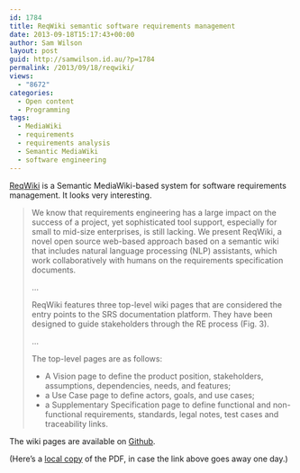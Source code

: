 ```yaml
---
id: 1784
title: ReqWiki semantic software requirements management
date: 2013-09-18T15:17:43+00:00
author: Sam Wilson
layout: post
guid: http://samwilson.id.au/?p=1784
permalink: /2013/09/18/reqwiki/
views:
  - "8672"
categories:
  - Open content
  - Programming
tags:
  - MediaWiki
  - requirements
  - requirements analysis
  - Semantic MediaWiki
  - software engineering
---
```

[ReqWiki](http://www.semanticsoftware.info/reqwiki) is a Semantic MediaWiki-based system for software requirements management. It looks very interesting.

> We know that requirements engineering has a large impact on the success of a project, yet sophisticated tool support, especially for small to mid-size enterprises, is still lacking. We present ReqWiki, a novel open source web-based approach based on a semantic wiki that includes natural language processing (NLP) assistants, which work collaboratively with humans on the requirements specification documents.
> 
> …
> 
> ReqWiki features three top-level wiki pages that are considered the entry points to the SRS documentation platform. They have been designed to guide stakeholders through the RE process (Fig. 3).
> 
> …
> 
> The top-level pages are as follows:
> 
>   * A Vision page to define the product position, stakeholders, assumptions, dependencies, needs, and features;
>   * a Use Case page to define actors, goals, and use cases;
>   * a Supplementary Specification page to define functional and non-functional requirements, standards, legal notes, test cases and traceability links.

The wiki pages are available on [Github](https://github.com/SemanticSoftwareLab/ReqWiki).

(Here’s a [local copy](http://samwilson.id.au/wp-content/uploads/2013/09/reqwiki-compsac13.pdf) of the PDF, in case the link above goes away one day.)